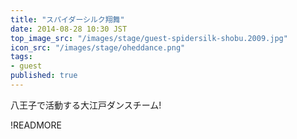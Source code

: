 ```yaml
---
title: "スパイダーシルク翔舞"
date: 2014-08-28 10:30 JST
top_image_src: "/images/stage/guest-spidersilk-shobu.2009.jpg"
icon_src: "/images/stage/oheddance.png"
tags:
- guest
published: true
---
```

八王子で活動する大江戸ダンスチーム!

!READMORE